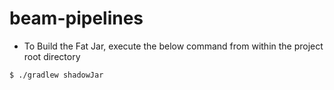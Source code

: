 # beam-pipelines
-  To Build the Fat Jar, execute the below command from within the project root directory
```bash
$ ./gradlew shadowJar
```
